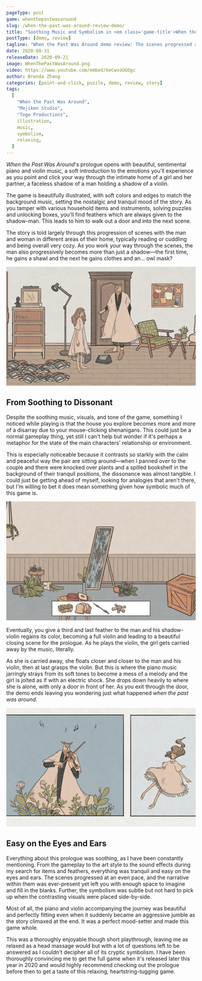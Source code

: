 ```yaml
---
pageType: post
game: whenthepastwasaround
slug: /when-the-past-was-around-review-demo/
title: "Soothing Music and Symbolism in <em class='game-title'>When the Past Was Around</em>"
postType: [demo, review]
tagline: "When the Past Was Around demo review: The scenes progressed at an even pace, and the narrative within them was ever-present yet left you with enough space to imagine and fill in the blanks. As you exit through the door, the demo ends leaving you wondering just what happened when the past was around."
date: 2020-08-31
releaseDate: 2020-09-21
image: WhenThePastWasAround.png
video: https://www.youtube.com/embed/keCwvoUGOgc
author: Brenda Zhang
categories: [point-and-click, puzzle, demo, review, story]
tags:
  [
    "When the Past Was Around",
    "Mojiken Studio",
    "Toge Productions",
    illustration,
    music,
    symbolism,
    relaxing,
  ]
---
```


_When the Past Was Around_'s prologue opens with beautiful, sentimental piano and violin music, a soft introduction to the emotions you'll experience as you point and click your way through the intimate home of a girl and her partner, a faceless shadow of a man holding a shadow of a violin.

The game is beautifully illustrated, with soft colors and edges to match the background music, setting the nostalgic and tranquil mood of the story. As you tamper with various household items and instruments, solving puzzles and unlocking boxes, you'll find feathers which are always given to the shadow-man. This leads to him to walk out a door and into the next scene.

The story is told largely through this progression of scenes with the man and woman in different areas of their home, typically reading or cuddling and being overall very cozy. As you work your way through the scenes, the man also progressively becomes more than just a shadow—the first time, he gains a shawl and the next he gains clothes and an... owl mask?

![The girl and her partner with an owl mask on in front of a door][image0]

## From Soothing to Dissonant

Despite the soothing music, visuals, and tone of the game, something I noticed while playing is that the house you explore becomes more and more of a disarray due to your mouse-clicking shenanigans. This could just be a normal gameplay thing, yet still I can't help but wonder if it's perhaps a metaphor for the state of the main characters' relationship or environment.

This is especially noticeable because it contrasts so starkly with the calm and peaceful way the pair are sitting around—when I panned over to the couple and there were knocked over plants and a spilled bookshelf in the background of their tranquil positions, the dissonance was almost tangible. I could just be getting ahead of myself, looking for analogies that aren't there, but I'm willing to bet it does mean something given how symbolic much of this game is.

![The house items that were clicked on are in disarray: a dirtied mirror and knocked over plants][image1]

Eventually, you give a third and last feather to the man and his shadow-violin regains its color, becoming a full violin and leading to a beautiful closing scene for the prologue. As he plays the violin, the girl gets carried away by the music, literally.

As she is carried away, she floats closer and closer to the man and his violin, then at last grasps the violin. But this is where the piano music jarringly strays from its soft tones to become a mess of a melody and the girl is jolted as if with an electric shock. She drops down heavily to where she is alone, with only a door in front of her. As you exit through the door, the demo ends leaving you wondering just what happened _when the past was around_.

![The girl being literally carried away by the owl masked man's violin music][image2]

## Easy on the Eyes and Ears

Everything about this prologue was soothing, as I have been constantly mentioning. From the gameplay to the art style to the sound effects during my search for items and feathers, everything was tranquil and easy on the eyes and ears. The scenes progressed at an even pace, and the narrative within them was ever-present yet left you with enough space to imagine and fill in the blanks. Further, the symbolism was subtle but not hard to pick up when the contrasting visuals were placed side-by-side.

Most of all, the piano and violin accompanying the journey was beautiful and perfectly fitting even when it suddenly became an aggressive jumble as the story climaxed at the end. It was a perfect mood-setter and made this game whole.

This was a thoroughly enjoyable though short playthrough, leaving me as relaxed as a head massage would but with a lot of questions left to be answered as I couldn't decipher all of its cryptic symbolism. I have been thoroughly convincing me to get the full game when it's released later this year in 2020 and would highly recommend checking out the prologue before then to get a taste of this relaxing, heartstring-tugging game.

[image0]: ../../../images/post/whenthepastwasaround/WhenThePastWasAround0.png
[image1]: ../../../images/post/whenthepastwasaround/WhenThePastWasAround1.png
[image2]: ../../../images/post/whenthepastwasaround/WhenThePastWasAround2.png
